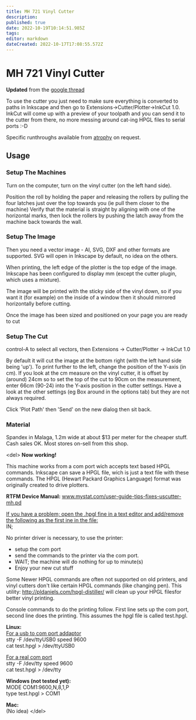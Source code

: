 ```yaml
---
title: MH 721 Vinyl Cutter
description: 
published: true
date: 2022-10-19T10:14:51.985Z
tags: 
editor: markdown
dateCreated: 2022-10-17T17:08:55.572Z
---
```


# MH 721 Vinyl Cutter

**Updated** from the [google thread](https://groups.google.com/d/topic/artifactory-core/TPzEpEXq6fs/discussion)

To use the cutter you just need to make sure everything is converted to paths in Inkscape and then go to Extensions-\>Cutter/Plotter-\>InkCut 1.0. InkCut will come up with a preview of your toolpath and you can send it to the cutter from there, no more messing around cat-ing HPGL files to serial ports :-D

Specific runthroughs available from [atrophy](/user/atrophy) on request.

## Usage

### Setup The Machines

Turn on the computer, turn on the vinyl cutter (on the left hand side).

Position the roll by holding the paper and releasing the rollers by pulling the four latches just over the top towards you (ie pull them closer to the machine) Verify that the material is straight by aligning with one of the horizontal marks, then lock the rollers by pushing the latch away from the machine back towards the wall.

### Setup The Image

Then you need a vector image - AI, SVG, DXF and other formats are supported. SVG will open in Inkscape by default, no idea on the others.

When printing, the left edge of the plotter is the top edge of the image. Inkscape has been configured to display mm (except the cutter plugin, which uses a mixture).

The image will be printed with the sticky side of the vinyl down, so if you want it (for example) on the inside of a window then it should mirrored horizontally before cutting.

Once the image has been sized and positioned on your page you are ready to cut

### Setup The Cut

control-A to select all vectors, then Extensions -\> Cutter/Plotter -\> InkCut 1.0

By default it will cut the image at the bottom right (with the left hand side being 'up'). To print further to the left, change the position of the Y-axis (in cm). If you look at the cm measure on the vinyl cutter, it is offset by (around) 24cm so to set the top of the cut to 90cm on the measurement, enter 66cm (90-24) into the Y-axis position in the cutter settings. Have a look at the other settings (eg Box around in the options tab) but they are not always required.

Click 'Plot Path' then 'Send' on the new dialog then sit back.

### Material

Spandex in Malaga, 1.2m wide at about \$13 per meter for the cheaper stuff. Cash sales OK. Most stores on-sell from this shop.

\<del\> **Now working!**

This machine works from a com port wich accepts text based HPGL commands. Inkscape can save a HPGL file, wich is just a text file with these commands. The HPGL (Hewart Packard Graphics Language) format was originally created to drive plotters.  
  
**RTFM Device Manual:** www.mystat.com/user-guide-tips-fixes-uscutter-mh.pd  
  
<u>If you have a problem; open the .hpgl fine in a text editor and add/remove the following as the first ine in the file:</u>  
IN;  
  
No printer driver is necessary, to use the printer:

-   setup the com port
-   send the commands to the printer via the com port.
-   WAIT; the machine will do nothing for up to minute(s)
-   Enjoy your new cut stuff

  
Some Newer HPGL commands are often not supported on old printers, and vinyl cutters don't like certain HPGL commands (like changing pen). This utility: <http://pldaniels.com/hpgl-distiller/> will clean up your HPGL filesfor better vinyl printing.  
  
  
Console commands to do the printing follow. First line sets up the com port, second line does the printing. This assumes the hpgl file is called test.hpgl.  
  
**Linux:**  
<u>For a usb to com port addaptor</u>  
stty -F /dev/ttyUSB0 speed 9600  
cat test.hpgl \> /dev/ttyUSB0  

<u>For a real com port</u>  
stty -F /dev/tty speed 9600  
cat test.hpgl \> /dev/tty  

**Windows (not tested yet):**  
MODE COM1:9600,N,8,1,P  
type test.hpgl \> COM1  

**Mac:**  
(No idea) \</del\>
